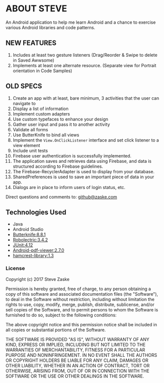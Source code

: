 # ABOUT STEVE
An Android application to help me learn Android and a chance to exercise various Android libraries and code patterns.

## NEW FEATURES
1. Includes at least two gesture listeners (Drag/Reorder & Swipe to delete in Saved Awwsome)
2. Implements at least one alternate resource. (Separate view for Portrait orientation in Code Samples)

## OLD SPECS
1. Create an app with at least, bare minimum, 3 activities that the user can navigate to	
2. Display a list of information
3. Implement custom adapters
4. Use custom typefaces to enhance your design
5. Gather user input and pass it to another activity
6. Validate all forms
7. Use ButterKnife to bind all views
8. Implement the `View.OnClickListener` interface and set click listener to a view element
9. Include unit tests
10. Firebase user authentication is successfully implemented.
11. The application saves and retrieves data using Firebase, and data is structured according to Firebase guidelines.
12. The Firebase-RecyclerAdapter is used to display from your database.
13. SharedPreferences is used to save an important piece of data in your app.
14. Dialogs are in place to inform users of login status, etc.

Direct questions and comments to: [github@zaske.com](mailto:github@zaske.com)

## Technologies Used
* Java
* Android Studio
* [Butterknife:8.8.1](http://jakewharton.github.io/butterknife/)
* [Robolectric:3.4.2](http://robolectric.org/)
* [JUnit:4.12](http://junit.org/)
* [Android-pdf-viewer:2.7.0](https://github.com/barteksc/AndroidPdfViewer)
* [hamcrest-library:1.3](http://hamcrest.org/)

### License
Copyright (c) 2017 Steve Zaske

Permission is hereby granted, free of charge, to any person obtaining a copy of this software and associated documentation files (the "Software"), to deal in the Software without restriction, including without limitation the rights to use, copy, modify, merge, publish, distribute, sublicense, and/or sell copies of the Software, and to permit persons to whom the Software is furnished to do so, subject to the following conditions:

The above copyright notice and this permission notice shall be included in all copies or substantial portions of the Software.

THE SOFTWARE IS PROVIDED "AS IS", WITHOUT WARRANTY OF ANY KIND, EXPRESS OR IMPLIED, INCLUDING BUT NOT LIMITED TO THE WARRANTIES OF MERCHANTABILITY, FITNESS FOR A PARTICULAR PURPOSE AND NONINFRINGEMENT. IN NO EVENT SHALL THE AUTHORS OR COPYRIGHT HOLDERS BE LIABLE FOR ANY CLAIM, DAMAGES OR OTHER LIABILITY, WHETHER IN AN ACTION OF CONTRACT, TORT OR OTHERWISE, ARISING FROM, OUT OF OR IN CONNECTION WITH THE SOFTWARE OR THE USE OR OTHER DEALINGS IN THE SOFTWARE.
